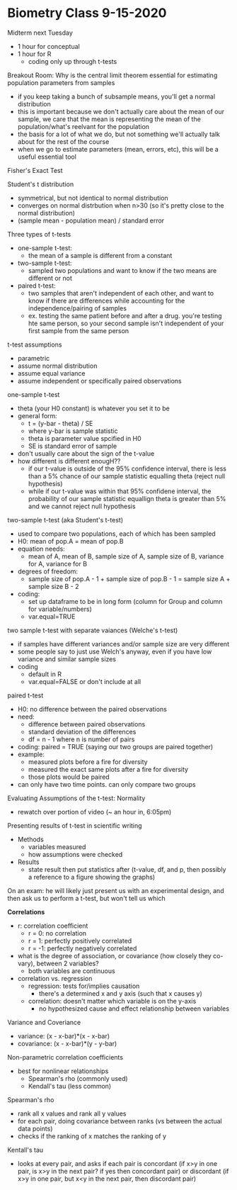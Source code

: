 # Biometry Class 9-15-2020

Midterm next Tuesday
- 1 hour for conceptual
- 1 hour for R
  - coding only up through t-tests

Breakout Room: Why is the central limit theorem essential for estimating population parameters from samples
- if you keep taking a bunch of subsample means, you'll get a normal distribution
- this is important because we don't actually care about the mean of our sample, we care that the mean is representing the mean of the population/what's reelvant for the population
- the basis for a lot of what we do, but not something we'll actually talk about for the rest of the course
- when we go to estimate parameters (mean, errors, etc), this will be a useful essential tool

Fisher's Exact Test

Student's t distribution
- symmetrical, but not identical to normal distribution
- converges on normal distrbution when n>30 (so it's pretty close to the normal distribution)
- (sample mean - population mean) / standard error

Three types of t-tests
- one-sample t-test:
  - the mean of a sample is different from a constant
- two-sample t-test:
  - sampled two populations and want to know if the two means are different or not
- paired t-test: 
  - two samples that aren't independent of each other, and want to know if there are differences while accounting for the independence/pairing of samples
  - ex. testing the same patient before and after a drug. you're testing hte same person, so your second sample isn't independent of your first sample from the same person

t-test assumptions
- parametric
- assume normal distribution
- assume equal variance
- assume independent or specifically paired observations

one-sample t-test
- theta (your H0 constant) is whatever you set it to be
- general form:
  - t = (y-bar - theta) / SE
  - where y-bar is sample statistic
  - theta is parameter value spcified in H0
  - SE is standard error of sample
- don't usually care about the sign of the t-value
- how different is different enougH??
  - if our t-value is outside of the 95% confidence interval, there is less than a 5% chance of our sample statistic equalling theta (reject null hypothesis)
  - while if our t-value was within that 95% confidene interval, the probability of our sample statistic equallign theta is greater than 5% and we cannot reject null hypothesis
  
two-sample t-test (aka Student's t-test)
- used to compare two populations, each of which has been sampled
- H0: mean of pop.A = mean of pop.B
- equation needs:
  - mean of A, mean of B, sample size of A, sample size of B, variance for A, variance for B
- degrees of freedom: 
  - sample size of pop.A - 1 + sample size of pop.B - 1 = sample size A + sample size B - 2
- coding:
  - set up dataframe to be in long form (column for Group and column for variable/numbers)
  - var.equal=TRUE

two sample t-test with separate vaiances (Welche's t-test)
- if samples have different variances and/or sample size are very different
- some people say to just use Welch's anyway, even if you have low variance and similar sample sizes
- coding
  - default in R
  - var.equal=FALSE or don't include at all

paired t-test
- H0: no difference between the paired observations
- need:
  - difference between paired observations
  - standard deviation of the differences
  - df = n - 1 where n is number of pairs
- coding:
  paired = TRUE (saying our two groups are paired together)
- example: 
  - measured plots before a fire for diversity
  - measured the exact same plots after a fire for diversity
  - those plots would be paired
- can only have two time points. can only compare two groups

Evaluating Assumptions of the t-test: Normality
- rewatch over portion of video (~ an hour in, 6:05pm)

Presenting results of t-test in scientific writing
- Methods
  - variables measured
  - how assumptions were checked
- Results
  - state result then put statistics after (t-value, df, and p, then possibly a reference to a figure showing the graphs)

On an exam: he will likely just present us with an experimental design, and then ask us to perform a t-test, but won't tell us which

**Correlations**
- r: correlation coefficient
  - r = 0: no correlation
  - r = 1: perfectly positively correlated
  - r = -1: perfectly negatively correlated
- what is the degree of association, or covariance (how closely they co-vary), between 2 variables?
  - both variables are continuous
- correlation vs. regression 
  - regression: tests for/implies causation
    - there's a determined x and y axis (such that x causes y)
  - correlation: doesn't matter which variable is on the y-axis
    - no hypothesized cause and effect relationship between variables

Variance and Coveriance
- variance: (x - x-bar)*(x - x-bar)
- covariance: (x - x-bar)*(y - y-bar)

Non-parametric correlation coefficients
- best for nonlinear relationships
  - Spearman's rho (commonly used)
  - Kendall's tau (less common)

Spearman's rho
- rank all x values and rank all y values
- for each pair, doing covariance between ranks (vs between the actual data points)
- checks if the ranking of x matches the ranking of y



Kentall's tau
- looks at every pair, and asks if each pair is concordant (if x>y in one pair, is x>y in the next pair? if yes then concordant pair) or discordant (if x>y in one pair, but x<y in the next pair, then discordant pair)


